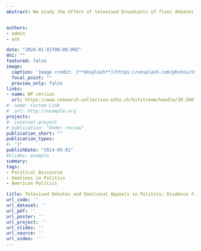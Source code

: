 ```yaml
---
abstract: We study the effect of televised broadcasts of floor debates on the rhetoric and behavior of U.S. Congress Members. First, we show in a differences-in-differences analysis that the introduction of C-SPAN broadcasts in 1979 increased the use of emotional appeals in the House relative to the Senate, where televised floor debates were not introduced until later. Second, we use exogenous variation in C-SPAN channel positioning as an instrument for C-SPAN viewership by Congressional district and show that House Members from districts with exogenously higher C-SPAN viewership are more emotive in floor debates. Contra accountability models of transparency, C-SPAN has no effect on measures of legislative effort on behalf of constituents, and if anything it reduces a politician’s constituency orientation. We find that local news coverage – that is, mediated rather than direct transparency – has the opposite effect of C-SPAN, increasing legislative effort but with no effect on emotional rhetoric. Looking to electoral pressures as a mechanism, we find the emotionality effect of C-SPAN is strongest in competitive districts. Finally, C-SPAN exposure increases the vote share for incumbent Congress Members, and more so among those who speak more emotionally. These results highlight the importance of audience and mediation in the political impacts of higher transparency.


authors:
- admin
- ash

date: "2024-01-01T00:00:00Z"
doi: ""
featured: false
image:
  caption: 'Image credit: [**Unsplash**](https://unsplash.com/photos/s9CC2SKySJM)'
  focal_point: ""
  preview_only: false
links:
- name: WP version
  url: https://www.research-collection.ethz.ch/bitstream/handle/20.500.11850/597696/CLE_WP_2023_01.pdf?sequence=1
#- name: Custom Link
#  url: http://example.org
projects:
#- internal-project
# publication: "Under review"
publication_short: ""
publication_types:
#- "3"
publishDate: "2014-05-01"
#slides: example
summary: 
tags: 
- Political Discourse
- Emotions in Politics
- American Politics

title: Televised Debates and Emotional Appeals in Politics: Evidence from CSPAN
url_code: ''
url_dataset: ''
url_pdf: ''
url_poster: ''
url_project: ''
url_slides: ''
url_source: ''
url_video: ''
---
```



